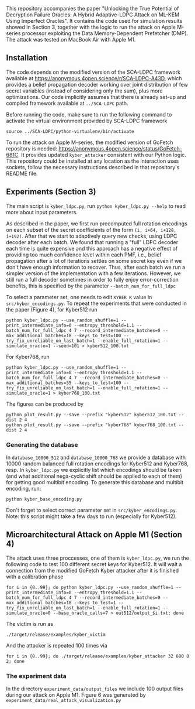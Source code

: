 This repository accompanies the paper "Unlocking the True Potential of Decryption Failure Oracles: A Hybrid Adaptive-LDPC Attack on ML-KEM Using Imperfect Oracles". It contains the code used for simulation results showed in Section 3, together with the logic to run the attack on Apple M-series processor exploiting the Data Memory-Dependent
Prefetcher (DMP). The attack was tested on MacBook Air with Apple M1.

## Installation

The code depends on the modified version of the SCA-LDPC framework available at https://anonymous.4open.science/r/SCA-LDPC-A43D, which provides a belief propagation decoder working over joint distribution of few secret variables (instead of considering only the sum), plus more optimizations. Our code implicitly assumes that there is already set-up and compiled framework available at `../SCA-LDPC` path. 

Before running the code, make sure to run the following command to activate the virtual environment provided by SCA-LDPC framework
```
source ../SCA-LDPC/python-virtualenv/bin/activate
```

To run the attack on Apple M-series, the modified version of GoFetch repository is needed: https://anonymous.4open.science/status/GoFetch-681C. It provides updated `kyber_attacker` consistent with our Python logic. This repository could be installed at any location as the interaction uses sockets, follow the necessary instructions described in that repository's README file. 

## Experiments (Section 3)

The main script is `kyber_ldpc.py`, run `python kyber_ldpc.py --help` to read more about input parameters. 

As described in the paper, we first run precomputed full rotation encodings on each subset of the secret coefficients of the form `(i, i+64, i+128, i+192)`. After that we start to adaptively query new checks, using LDPC decoder after each batch. We found that running a "full" LDPC decoder each time is quite expensive and this approach has a negative effect of providing too much confidence level within each PMF, i.e., belief propagation after a lot of iterations settles on some secret key even if we don't have enough information to recover. Thus, after each batch we run a simpler version of the implementation with a few iterations. However, we still run a full decoder sometimes in order to fully enjoy error-correction benefits, this is specified by the parameter `--batch_num_for_full_ldpc`

To select a parameter set, one needs to edit `KYBER_K` value in `src/kyber_encodings.py`. To repeat the experiments that were conducted in the paper (Figure 4), for Kyber512 run
```
python kyber_ldpc.py --use_random_shuffle=1 --print_intermediate_info=0 --entropy_threshold=1.1 --batch_num_for_full_ldpc 4 7 --record_intermediate_batches=0 --max_additional_batches=18 --keys_to_test=100 --try_fix_unreliable_on_last_batch=1 --enable_full_rotation=1 --simulate_oracle=1 --seed=101 > kyber512_100.txt
```

For Kyber768, run
```
python kyber_ldpc.py --use_random_shuffle=1 --print_intermediate_info=0 --entropy_threshold=1.1 --batch_num_for_full_ldpc 4 7 --record_intermediate_batches=0 --max_additional_batches=35 --keys_to_test=100 --try_fix_unreliable_on_last_batch=1 --enable_full_rotation=1 --simulate_oracle=1 > kyber768_100.txt
```

The figures can be produced by 
```
python plot_result.py --save --prefix "kyber512" kyber512_100.txt --dist 2 4
python plot_result.py --save --prefix "kyber768" kyber768_100.txt --dist 2 4
```

### Generating the database

In `database_10000_512` and `database_10000_768` we provide a database with 10000 random balanced full rotation encodings for Kyber512 and Kyber768, resp. In `kyber_ldpc.py` we explicitly list which encodings should be taken (and what additional nega-cyclic shift should be applied to each of them) for getting good multibit encoding. To generate this database and multibit encoding, run:
```
python kyber_base_encoding.py
```

Don't forget to select correct parameter set in `src/kyber_encodings.py`. Note: this script might take a few days to run (especially for Kyber512).

## Microarchitectural Attack on Apple M1 (Section 4)

The attack uses three proccesses, one of them is `kyber_ldpc.py`, we run the following code to test 100 different secret keys for Kyber512. It will wait a connection from the modified GoFetch Kyber attacker after it is finished with a calibration phase
```
for i in {0..99}; do python kyber_ldpc.py --use_random_shuffle=1 --print_intermediate_info=0 --entropy_threshold=1.1 --batch_num_for_full_ldpc 4 7 --record_intermediate_batches=0 --max_additional_batches=18 --keys_to_test=1 --try_fix_unreliable_on_last_batch=1 --enable_full_rotation=1 --simulate_oracle=0 --base_oracle_calls=7 > out512/output_$i.txt; done
```

The victim is run as
```
./target/release/examples/kyber_victim
```

And the attacker is repeated 100 times via
```
for i in {0..99}; do ./target/release/examples/kyber_attacker 32 680 8 2; done
```

### The experiment data

In the directory `experiment_data/output_files` we include 100 output files during our attack on Apple M1. Figure 6 was generated by `experiment_data/real_attack_visualization.py`  